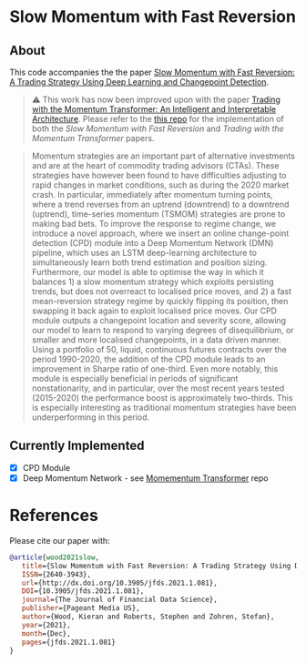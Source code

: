 # Slow Momentum with Fast Reversion
## About
This code accompanies the the paper [Slow Momentum with Fast Reversion: A Trading Strategy Using Deep Learning and Changepoint Detection](https://arxiv.org/pdf/2105.13727.pdf).

> :warning: This work has now been improved upon with the paper [Trading with the Momentum Transformer: An Intelligent and Interpretable Architecture](https://arxiv.org/pdf/2112.08534.pdf). Please refer to the [this repo](https://github.com/kieranjwood/trading-momentum-transformer) for the implementation of both the *Slow Momentum with Fast Reversion* and *Trading with the Momentum Transformer* papers.

> Momentum strategies are an important part of alternative investments and are at the heart of commodity trading advisors (CTAs). These strategies have however been found to have difficulties adjusting to rapid changes in market conditions, such as during the 2020 market crash. In particular, immediately after momentum turning points, where a trend reverses from an uptrend (downtrend) to a downtrend (uptrend), time-series momentum (TSMOM) strategies are prone to making bad bets. To improve the response to regime change, we introduce a novel approach, where we insert an online change-point detection (CPD) module into a Deep Momentum Network (DMN) pipeline, which uses an LSTM deep-learning architecture to simultaneously learn both trend estimation and position sizing. Furthermore, our model is able to optimise the way in which it balances 1) a slow momentum strategy which exploits persisting trends, but does not overreact to localised price moves, and 2) a fast mean-reversion strategy regime by quickly flipping its position, then swapping it back again to exploit localised price moves. Our CPD module outputs a changepoint location and severity score, allowing our model to learn to respond to varying degrees of disequilibrium, or smaller and more localised changepoints, in a data driven manner. Using a portfolio of 50, liquid, continuous futures contracts over the period 1990-2020, the addition of the CPD module leads to an improvement in Sharpe ratio of one-third. Even more notably, this module is especially beneficial in periods of significant nonstationarity, and in particular, over the most recent years tested (2015-2020) the performance boost is approximately two-thirds. This is especially interesting as traditional momentum strategies have been underperforming in this period.

## Currently Implemented
- [x] CPD Module
- [x] Deep Momentum Network - see [Momementum Transformer](https://github.com/kieranjwood/Trading-with-the-Momentum-Transformer) repo

# References
Please cite our paper with:
```bib
@article{wood2021slow,
   title={Slow Momentum with Fast Reversion: A Trading Strategy Using Deep Learning and Changepoint Detection},
   ISSN={2640-3943},
   url={http://dx.doi.org/10.3905/jfds.2021.1.081},
   DOI={10.3905/jfds.2021.1.081},
   journal={The Journal of Financial Data Science},
   publisher={Pageant Media US},
   author={Wood, Kieran and Roberts, Stephen and Zohren, Stefan},
   year={2021},
   month={Dec},
   pages={jfds.2021.1.081}
}
```

